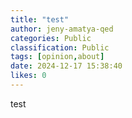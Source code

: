 ```yaml
---
title: "test"
author: jeny-amatya-qed
categories: Public
classification: Public
tags: [opinion,about]
date: 2024-12-17 15:38:40 
likes: 0
---
```


test